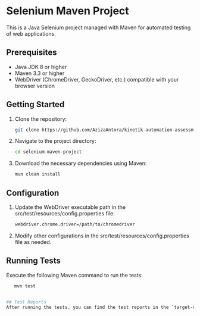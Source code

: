 # Selenium Maven Project

This is a Java Selenium project managed with Maven for automated testing of web applications.

## Prerequisites

- Java JDK 8 or higher
- Maven 3.3 or higher
- WebDriver (ChromeDriver, GeckoDriver, etc.) compatible with your browser version

## Getting Started

1. Clone the repository:

   ```bash
   git clone https://github.com/AzizaAntora/kinetik-automation-assessment.git

2. Navigate to the project directory:

   ```bash
   cd selenium-maven-project
   
3. Download the necessary dependencies using Maven:

   ```bash
   mvn clean install


## Configuration   

1. Update the WebDriver executable path in the src/test/resources/config.properties file:

   ```bash
   webdriver.chrome.driver=/path/to/chromedriver
   
2. Modify other configurations in the src/test/resources/config.properties file as needed.

## Running Tests

Execute the following Maven command to run the tests:
```bash
   mvn test


## Test Reports
After running the tests, you can find the test reports in the `target-output` directory.
